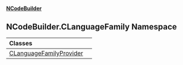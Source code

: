 #### [NCodeBuilder](index.md 'index')

## NCodeBuilder.CLanguageFamily Namespace

| Classes | |
| :--- | :--- |
| [CLanguageFamilyProvider](NCodeBuilder.CLanguageFamily.CLanguageFamilyProvider.md 'NCodeBuilder.CLanguageFamily.CLanguageFamilyProvider') | |
